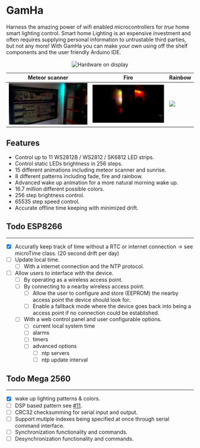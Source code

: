 # GamHa
Harness the amazing power of wifi enabled microcontrollers for <em>true</em> home smart lighting control. Smart home Lighting is an expensive investment and often requires supplying personal information to untrustable third parties, but not any more! With GamHa you can make your own using off the shelf components and the user friendly Arduino IDE.

<p align="center" =>
  <img align="center" src="https://pbs.twimg.com/media/DyAJ4LYWoAAbudx.jpg:small" alt="Hardware on display">
</p>

| Meteor scanner | Fire | Rainbow |
|---|---|---|
| <img src="https://raw.githubusercontent.com/Dantali0n/IOT_WakeUpLight/develop/General/demo/meteor.gif"> | <img  src="https://raw.githubusercontent.com/Dantali0n/IOT_WakeUpLight/develop/General/demo/fire.gif"> |   <img  src="https://raw.githubusercontent.com/Dantali0n/IOT_WakeUpLight/develop/General/demo/rainbow.gif"> |
  
 
  

## Features

* Control up to 11 WS2812B / WS2812 / SK6812 LED strips.
* Control static LEDs brightness in 256 steps.
* 15 different animations including meteor scanner and sunrise.
* 8 different patterns including fade, fire and rainbow.
* Advanced wake up animation for a more natural morning wake up.
* 16.7 million different possible colors.
* 256 step brightness control.
* 65535 step speed control.
* Accurate offline time keeping with minimized drift.

## Todo ESP8266
---
  - [X] Accuratly keep track of time without a RTC or internet connection -> see microTime class. (20 second drift per day)
  - [ ] Update local time.
    - [ ] With a internet connection and the NTP protocol.
  - [ ] Allow users to interface with the device.
    - [ ] By operating as a wireless access point.
    - [ ] By connecting to a nearby wireless access point.
      - [ ] Allow the user to configure and store (EEPROM) the nearby access point the device should look for.
      - [ ] Enable a fallback mode where the device goes back into being a access point if no connection could be established.
    - [ ] With a web control panel and user configurable options.
      - [ ] current local system time
      - [ ] alarms
      - [ ] timers
      - [ ] advanced options
        - [ ] ntp servers
        - [ ] ntp update interval

## Todo Mega 2560
---
  - [X] wake up lighting patterns & colors.
  - [ ] DSP based pattern see [#11](https://github.com/Dantali0n/IOT_WakeUpLight/issues/11).
  - [ ] CRC32 checksumming for serial input and output.
  - [ ] Support mutiple indexes being specified at once through serial command interface.
  - [ ] Synchronization functionality and commands.
  - [ ] Desynchronization functionality and commands.
